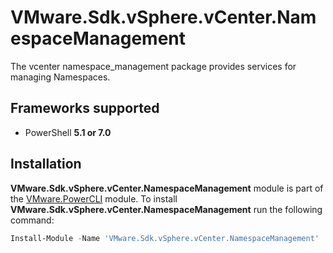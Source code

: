 # VMware.Sdk.vSphere.vCenter.NamespaceManagement

The vcenter namespace_management package provides services for managing Namespaces.

<a name="frameworks-supported"></a>
## Frameworks supported
- PowerShell **5.1 or 7.0**

<a name="installation"></a>
## Installation

**VMware.Sdk.vSphere.vCenter.NamespaceManagement** module is part of the [VMware.PowerCLI](https://www.powershellgallery.com/packages/VMware.PowerCLI) module. To install **VMware.Sdk.vSphere.vCenter.NamespaceManagement** run the following command:

```powershell
Install-Module -Name 'VMware.Sdk.vSphere.vCenter.NamespaceManagement'
```
